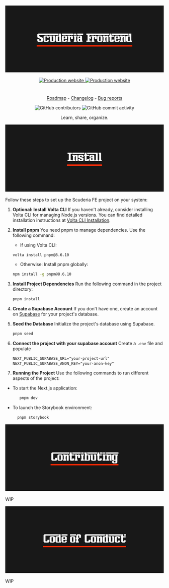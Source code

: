 <p align="center">
  <img
    alt="scuderia frontend"
    src="https://raw.githubusercontent.com/kettei-sproutty/scuderia-fe/main/public/docs/docs-logo.webp"
  >
</p>

<p align="center">
    <a href="https://www.scuderia-fe.com">
    <img
        alt="Production website"
        src="https://img.shields.io/github/deployments/kettei-sproutty/scuderia-fe/Production%20%E2%80%93%20scuderia-frontend?style=for-the-badge&label=Scuderia FE"
      />
    </a>
    <a href="https://storybook.scuderia-fe.com">
      <img
        alt="Production website"
        src="https://img.shields.io/github/deployments/kettei-sproutty/scuderia-fe/Production%20%E2%80%93%20storybook-scuderia-fe?style=for-the-badge&label=Storybook"
      >
  </a>
</p>

#

<p align="center">
  <a href="https://github.com/users/kettei-sproutty/projects/1">Roadmap</a> - <a href="https://github.com/kettei-sproutty/scuderia-fe/blob/main/CHANGELOG.md">Changelog</a> - <a href="https://github.com/kettei-sproutty/scuderia-fe/issues/new?assignees=&labels=bug&template=bug_report.md">Bug reports</a>
</p>

<p align="center">
  <img
    alt="GitHub contributors"
    src="https://img.shields.io/github/contributors/kettei-sproutty/scuderia-fe?style=flat-square"
  >
  <img
    alt="GitHub commit activity"
    src="https://img.shields.io/github/commit-activity/m/kettei-sproutty/scuderia-fe"
  />
</p>

<p align="center">Learn, share, organize.</p>

<p align="center">
  <img
    alt="Install"
    src="https://raw.githubusercontent.com/kettei-sproutty/scuderia-fe/main/public/docs/docs-install.webp"
  >
</p>

Follow these steps to set up the Scuderia FE project on your system:

1.  **Optional: Install Volta CLI**
    If you haven't already, consider installing Volta CLI for managing Node.js versions. You can find detailed installation instructions at [Volta CLI Installation](https://docs.volta.sh/guide/getting-started).

2.  **Install pnpm**
    You need pnpm to manage dependencies. Use the following command:

    - If using Volta CLI:

    ```sh
    volta install pnpm@8.6.10
    ```

    - Otherwise: Install pnpm globally:

    ```sh
    npm install -g pnpm@8.6.10
    ```

3.  **Install Project Dependencies**
    Run the following command in the project directory:

    ```sh
    pnpm install
    ```

4.  **Create a Supabase Account**
    If you don't have one, create an account on [Supabase](https://supabase.io/) for your project's database.

5.  **Seed the Database**
    Initialize the project's database using Supabase.

    ```sh
    pnpm seed
    ```

6.  **Connect the project with your supabase account** Create a `.env` file and populate

    ```.env
    NEXT_PUBLIC_SUPABASE_URL="your-project-url"
    NEXT_PUBLIC_SUPABASE_ANON_KEY="your-anon-key"
    ```

7.  **Running the Project**
    Use the following commands to run different aspects of the project:

- To start the Next.js application:

  ```sh
     pnpm dev
  ```

- To launch the Storybook environment:
  ```sh
    pnpm storybook
  ```

<p align="center">
  <img
    alt="Contributing"
    src="https://raw.githubusercontent.com/kettei-sproutty/scuderia-fe/main/public/docs/docs-contributing.webp"
  >
</p>

WIP

<p align="center">
  <img
    alt="Code of conduct"
    src="https://raw.githubusercontent.com/kettei-sproutty/scuderia-fe/main/public/docs/docs-code-of-conduct.webp"
  >
</p>

WIP
